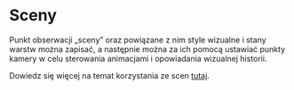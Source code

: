 # Sceny

Punkt obserwacji „sceny” oraz powiązane z nim style wizualne i stany warstw można zapisać, a następnie można za ich pomocą ustawiać punkty kamery w celu sterowania animacjami i opowiadania wizualnej historii.

Dowiedz się więcej na temat korzystania ze scen [tutaj](../formit-primer/part-i/visual-settings.md).

